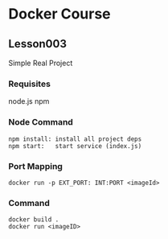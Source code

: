 # Docker Course

## Lesson003
Simple Real Project

### Requisites

node.js
npm 

### Node Command

```
npm install: install all project deps
npm start:   start service (index.js)
```
### Port Mapping

```
docker run -p EXT_PORT: INT:PORT <imageId>
```

### Command

```
docker build . 
docker run <imageID>
```

